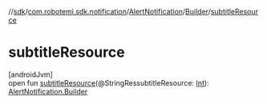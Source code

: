 //[sdk](../../../../index.md)/[com.robotemi.sdk.notification](../../index.md)/[AlertNotification](../index.md)/[Builder](index.md)/[subtitleResource](subtitle-resource.md)

# subtitleResource

[androidJvm]\
open fun [subtitleResource](subtitle-resource.md)(@StringRessubtitleResource: [Int](https://kotlinlang.org/api/latest/jvm/stdlib/kotlin/-int/index.html)): [AlertNotification.Builder](index.md)
